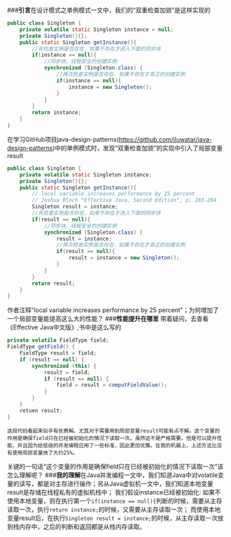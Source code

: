 ###**引言**​
在设计模式之单例模式一文中，我们的“双重检查加锁”是这样实现的
```java
public class Singleton {
	private volatile static Singleton instance = null;
	private Singleton(){};
	public static Singleton getInstance(){
		//先检查实例是否存在，如果不存在才进入下面的同步块
		if(instance == null){
			//同步块，线程安全的创建实例
			synchronized (Singleton.class) {
				//再次检查实例是否存在，如果不存在才真正的创建实例
				if(instance == null){
					instance = new Singleton();
				}
			}
		}
		return instance;
	}
}
```
在学习GitHub项目java-design-patterns(https://github.com/iluwatar/java-design-patterns)中的单例模式时，发现“双重检查加锁”的实现中引入了局部变量result
```java
public class Singleton {
	private volatile static Singleton instance;
	private Singleton(){};
	public static Singleton getInstance(){
    	// local variable increases performance by 25 percent
    	// Joshua Bloch "Effective Java, Second Edition", p. 283-284
		Singleton result = instance;
		//先检查实例是否存在，如果不存在才进入下面的同步块
		if(result == null){
			//同步块，线程安全的创建实例
			synchronized (Singleton.class) {
				result = instance;
				//再次检查实例是否存在，如果不存在才真正的创建实例
				if(result == null){
					result = instance = new Singleton();
				}
			}
		}
		return result;
	}
}
```
作者注释“local variable increases performance by 25 percent”；为何增加了一个局部变量能提高这么大的性能？
###**性能提升在哪里**​
带着疑问，去查看《Effective Java中文版》,书中是这么写的
```java
private volatile FieldType field;
FieldType getField() { 
    FieldType result = field;
    if (result == null) {
        synchronized (this) { 
            result = field;
            if (result == null) {
                field = result = computFieldValue();
            }
        }
    }
    retuen result;
}
```

    这段代码看起来似乎有些费解。尤其对于需要用到局部变量result可能有点不解。这个变量的作用是确保field只在已经被初始化的情况下读取一次。虽然这不是严格需要。但是可以提升性能，并且因为给低级的并发编程应用了一些标准，因此更加优雅。在我的机器上，上述方法比没有使用局部变量快了大约25%。
关键的一句话“这个变量的作用是确保field只在已经被初始化的情况下读取一次”该怎么理解呢？
###**我的理解**​
在Java并发编程一文中，我们知道Java中对volatile变量的读写，都是对主存进行操作；另从Java虚拟机一文中，我们知道本地变量result是存储在线程私有的虚拟机栈中；
我们假设instance已经被初始化:
如果不使用本地变量，则在执行第一个`if(instance == null){`判断的时候，需要从主存读取一次，执行`return instance;`的时候，又需要从主存读取一次；
而使用本地变量result后，在执行`Singleton result = instance;`的时候，从主存读取一次放到栈内存中，之后的判断和返回都是从栈内存读取。
    